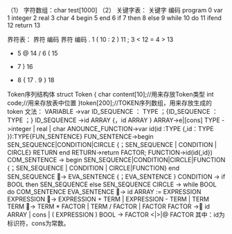 
（1） 字符数组：char test[1000]
（2） 关键字表：
关键字	编码
program	0
var	1
integer	2
real	3
char	4
begin	5
end	6
if	7
then	8
else	9
while	10
do	11
ifend	12
return	13

界符表：
界符	编码	界符	编码
.	1	(	10
:	2	)	11
;	3	<	12
=	4	>	13
*	5	@	14
/	6	(	15
+	7	)	16
-	8	{	17
.	9	}	18

Token序列结构体
       struct Token
       {
	     char content[10];//用来存放Token类型
	     int code;//用来存放表中位置
       }token[200];//TOKEN序列数组，用来存放生成的token
      文法：
 VARIABLE ->var ID_SEQUENCE ： TYPE  ；{ID_SEQUENCE ： TYPE  ；}
ID_SEQUENCE ->id ARRAY {，id ARRAY }
ARRAY->e|[cons]
TYPE ->integer | real  | char 
ANOUNCE_FUNCTION->var  id(id :TYPE {,id：TYPE }):TYPE{FUN_SENTENCE} 
FUN_SENTENCE->begin SEN_SEQUENCE|CONDITION|CIRCLE  {；SEN_SEQUENCE | CONDITION | CIRCLE} RETURN end
RETURN->return FACTOR;
FUNCTION->id(id{,id})
COM_SENTENCE -> begin SEN_SEQUENCE|CONDITION|CIRCLE|FUNCTION {；SEN_SEQUENCE | CONDITION | CIRCLE|FUNCTION} end
SEN_SEQUENCE -> EVA_SENTENCE {；EVA_SENTENCE }
CONDITION  -> if  BOOL then  SEN_SEQUENCE else SEN_SEQUENCE
CIRCLE -> while BOOL do COM_SENTENCE 
EVA_SENTENCE -> id ARRAY := EXPRESSION 
EXPRESSION -> EXPRESSION + TERM | EXPRESSION - TERM | TERM
TERM -> TERM *  FACTOR | TERM /  FACTOR | FACTOR
FACTOR -> id ARRAY | cons | ( EXPRESSION )
BOOL ->  FACTOR  <|>|@ FACTOR
其中：id为标识符，cons为常数。
